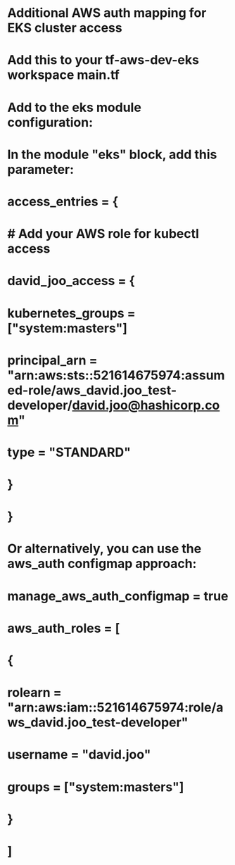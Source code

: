 # Additional AWS auth mapping for EKS cluster access
# Add this to your tf-aws-dev-eks workspace main.tf

# Add to the eks module configuration:
# In the module "eks" block, add this parameter:

# access_entries = {
#   # Add your AWS role for kubectl access
#   david_joo_access = {
#     kubernetes_groups = ["system:masters"]
#     principal_arn     = "arn:aws:sts::521614675974:assumed-role/aws_david.joo_test-developer/david.joo@hashicorp.com"
#     type             = "STANDARD"
#   }
# }

# Or alternatively, you can use the aws_auth configmap approach:
# manage_aws_auth_configmap = true
# aws_auth_roles = [
#   {
#     rolearn  = "arn:aws:iam::521614675974:role/aws_david.joo_test-developer"
#     username = "david.joo"
#     groups   = ["system:masters"]
#   }
# ]
